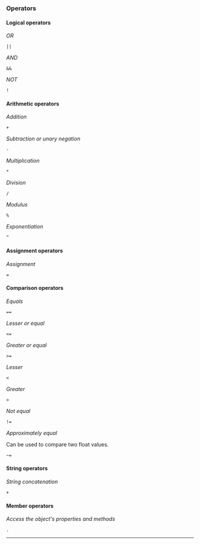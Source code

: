### Operators

#### Logical operators

_OR_

`||`

_AND_

`&&`

_NOT_

`!`

#### Arithmetic operators

_Addition_

`+`

_Subtraction or unary negation_

`-`

_Multiplication_

`*`

_Division_

`/`

_Modulus_

`%`

_Exponentiation_

`^`

#### Assignment operators

_Assignment_

`=`

#### Comparison operators

_Equals_

`==`

_Lesser or equal_

`<=`

_Greater or equal_

`>=`

_Lesser_

`<`

_Greater_

`>`

_Not equal_

`!=`

_Approximately equal_

Can be used to compare two float values.

`~=`

#### String operators

_String concatenation_

`+`

#### Member operators

_Access the object's properties and methods_

`.`

---